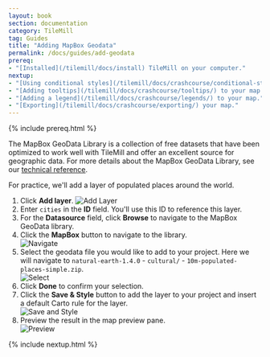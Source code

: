 ```yaml
---
layout: book
section: documentation
category: TileMill
tag: Guides
title: "Adding MapBox Geodata"
permalink: /docs/guides/add-geodata
prereq:
- "[Installed](/tilemill/docs/install) TileMill on your computer."
nextup:
- "[Using conditional styles](/tilemill/docs/crashcourse/conditional-styles/) to control the appearance of points based on data."
- "[Adding tooltips](/tilemill/docs/crashcourse/tooltips/) to your map."
- "[Adding a legend](/tilemill/docs/crashcourse/legends/) to your map."
- "[Exporting](/tilemill/docs/crashcourse/exporting/) your map."
---
```


{% include prereq.html %}

The MapBox GeoData Library is a collection of free datasets that have been optimized to work well with TileMill and offer an excellent source for geographic data. For more details about the MapBox GeoData Library, see our [technical reference](/tilemill/docs/manual/mapbox-geodata). 

For practice, we'll add a layer of populated places around the world.

1. Click **Add layer**.
![Add Layer](/tilemill/assets/pages/geodata-1.png)
2. Enter `cities` in the **ID** field. You'll use this ID to reference this layer.  
3. For the **Datasource** field, click **Browse** to navigate to the MapBox GeoData library.  
4. Click the **MapBox** button to navigate to the library.  
![Navigate](/tilemill/assets/pages/geodata-4.png)
5. Select the geodata file you would like to add to your project. Here we will navigate to `natural-earth-1.4.0` - `cultural/` - `10m-populated-places-simple.zip`.  
![Select](/tilemill/assets/pages/geodata-5.png)
6. Click **Done** to confirm your selection.  
7. Click the **Save & Style** button to add the layer to your project and insert a default Carto rule for the layer.  
![Save and Style](/tilemill/assets/pages/geodata-7.png)
8. Preview the result in the map preview pane.  
![Preview](/tilemill/assets/pages/geodata-8.png)  

{% include nextup.html %}